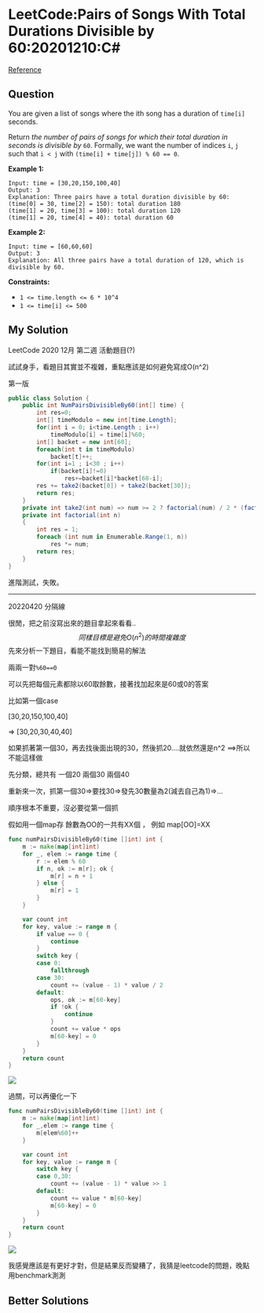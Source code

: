 # LeetCode:Pairs of Songs With Total Durations Divisible by 60:20201210:C#

[Reference](https://leetcode.com/explore/challenge/card/december-leetcoding-challenge/570/week-2-december-8th-december-14th/3559/)



## Question

You are given a list of songs where the ith song has a duration of `time[i]` seconds.

Return *the number of pairs of songs for which their total duration in seconds is divisible by* `60`. Formally, we want the number of indices `i`, `j` such that `i < j` with `(time[i] + time[j]) % 60 == 0`.

 

**Example 1:**

```
Input: time = [30,20,150,100,40]
Output: 3
Explanation: Three pairs have a total duration divisible by 60:
(time[0] = 30, time[2] = 150): total duration 180
(time[1] = 20, time[3] = 100): total duration 120
(time[1] = 20, time[4] = 40): total duration 60
```

**Example 2:**

```
Input: time = [60,60,60]
Output: 3
Explanation: All three pairs have a total duration of 120, which is divisible by 60.
```

 

**Constraints:**

- `1 <= time.length <= 6 * 10^4`
- `1 <= time[i] <= 500`

## My Solution

LeetCode 2020 12月 第二週 活動題目(?)

試試身手，看題目其實並不複雜，重點應該是如何避免寫成O(n^2)

第一版

```C#
public class Solution {
    public int NumPairsDivisibleBy60(int[] time) {
        int res=0;
        int[] timeModulo = new int[time.Length];
        for(int i = 0; i<time.Length ; i++)
            timeModulo[i] = time[i]%60;
        int[] backet = new int[60];
        foreach(int t in timeModulo)
            backet[t]++;
        for(int i=1 ; i<30 ; i++)
            if(backet[i]!=0)
                res+=backet[i]*backet[60-i];
        res += take2(backet[0]) + take2(backet[30]);
        return res;
    }
    private int take2(int num) => num >= 2 ? factorial(num) / 2 * (factorial(num - 2)) : 0;
    private int factorial(int n)
    {
        int res = 1;
        foreach (int num in Enumerable.Range(1, n))
            res *= num;
        return res;
    }
}
```

進階測試，失敗。

---

20220420 分隔線

很閒，把之前沒寫出來的題目拿起來看看..
$$
同樣目標是避免 O(n^{2}) 的時間複雜度
$$
先來分析一下題目，看能不能找到簡易的解法

兩兩一對`%60==0`

可以先把每個元素都除以60取餘數，接著找加起來是60或0的答案

比如第一個case

[30,20,150,100,40]

=> [30,20,30,40,40]

如果抓著第一個30，再去找後面出現的30，然後抓20....就依然還是n^2 ==>所以不能這樣做

先分類，總共有 一個20 兩個30 兩個40



重新來一次，抓第一個30=>要找30=>發先30數量為2(減去自己為1)=>...

順序根本不重要，沒必要從第一個抓

假如用一個map存 餘數為OO的一共有XX個 ， 例如 map[OO]=XX

```go
func numPairsDivisibleBy60(time []int) int {
	m := make(map[int]int)
	for _, elem := range time {
		r := elem % 60
		if n, ok := m[r]; ok {
			m[r] = n + 1
		} else {
			m[r] = 1
		}
	}

	var count int
	for key, value := range m {
		if value == 0 {
			continue
		}
		switch key {
		case 0:
			fallthrough
		case 30:
			count += (value - 1) * value / 2
		default:
			ops, ok := m[60-key]
			if !ok {
				continue
			}
			count += value * ops
			m[60-key] = 0
		}
	}
	return count
}
```

![](https://i.imgur.com/PPEXlGe.png)

過關，可以再優化一下

```go
func numPairsDivisibleBy60(time []int) int {
	m := make(map[int]int)
	for _,elem := range time {
		m[elem%60]++
	}

	var count int
	for key, value := range m {
		switch key {
		case 0,30:
			count += (value - 1) * value >> 1
		default:
			count += value * m[60-key]
			m[60-key] = 0
		}
	}
	return count
}
```

![](https://i.imgur.com/1dRJhhC.png)

我感覺應該是有更好才對，但是結果反而變糟了，我猜是leetcode的問題，晚點用benchmark測測



## Better Solutions

